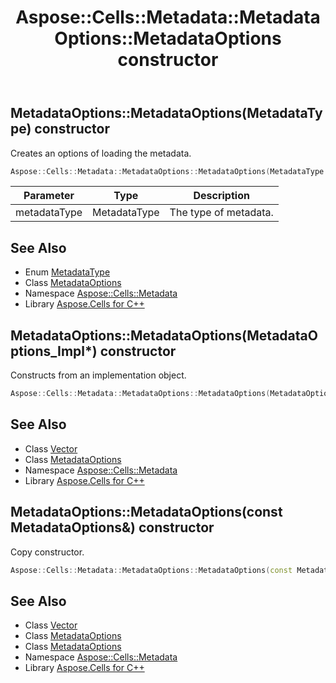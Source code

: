 ﻿---
title: Aspose::Cells::Metadata::MetadataOptions::MetadataOptions constructor
linktitle: MetadataOptions
second_title: Aspose.Cells for C++ API Reference
description: 'Aspose::Cells::Metadata::MetadataOptions::MetadataOptions constructor. Creates an options of loading the metadata in C++.'
type: docs
weight: 100
url: /cpp/aspose.cells.metadata/metadataoptions/metadataoptions/
---
## MetadataOptions::MetadataOptions(MetadataType) constructor


Creates an options of loading the metadata.

```cpp
Aspose::Cells::Metadata::MetadataOptions::MetadataOptions(MetadataType metadataType)
```


| Parameter | Type | Description |
| --- | --- | --- |
| metadataType | MetadataType | The type of metadata. |

## See Also

* Enum [MetadataType](../../metadatatype/)
* Class [MetadataOptions](../)
* Namespace [Aspose::Cells::Metadata](../../)
* Library [Aspose.Cells for C++](../../../)
## MetadataOptions::MetadataOptions(MetadataOptions_Impl*) constructor


Constructs from an implementation object.

```cpp
Aspose::Cells::Metadata::MetadataOptions::MetadataOptions(MetadataOptions_Impl *impl)
```

## See Also

* Class [Vector](../../../aspose.cells/vector/)
* Class [MetadataOptions](../)
* Namespace [Aspose::Cells::Metadata](../../)
* Library [Aspose.Cells for C++](../../../)
## MetadataOptions::MetadataOptions(const MetadataOptions\&) constructor


Copy constructor.

```cpp
Aspose::Cells::Metadata::MetadataOptions::MetadataOptions(const MetadataOptions &src)
```

## See Also

* Class [Vector](../../../aspose.cells/vector/)
* Class [MetadataOptions](../)
* Class [MetadataOptions](../)
* Namespace [Aspose::Cells::Metadata](../../)
* Library [Aspose.Cells for C++](../../../)
